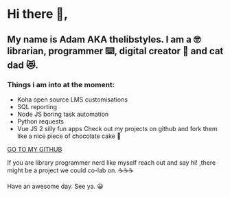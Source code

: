 # Hi there 👋,
## My name is Adam AKA thelibstyles. I am a 🤓 librarian, programmer ⌨️, digital creator 🎨 and cat dad 😻. 

### Things i am into at the moment:
* Koha open source LMS customisations
* SQL reporting
* Node JS boring task automation
* Python requests
* Vue JS 2 silly fun apps
Check out my projects on github and fork them like a nice piece of chocolate cake 🍰

[GO TO MY GITHUB ](https://github.com/thelibstyles)

If you are library programmer nerd like myself reach out and say hi! ,there might be a project we could co-lab on. ☕☕☕

Have an awesome day. 
See ya. 😀


